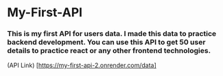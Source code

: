 # My-First-API
### This is my first API for users data. I made this data to practice backend development. You can use this API to get 50 user details to practice react or any other frontend technologies.

(API Link) [https://my-first-api-2.onrender.com/data]
